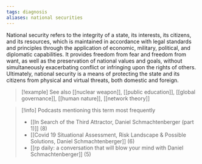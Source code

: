```yaml
---
tags: diagnosis
aliases: national securities
---
```


National security refers to the integrity of a state, its interests, its citizens, and its resources, which is maintained in accordance with legal standards and principles through the application of economic, military, political, and diplomatic capabilities. It provides freedom from fear and freedom from want, as well as the preservation of national values and goals, without simultaneously exacerbating conflict or infringing upon the rights of others. Ultimately, national security is a means of protecting the state and its citizens from physical and virtual threats, both domestic and foreign.

> [!example] See also
> [[nuclear weapon]], [[public education]], [[global governance]], [[human nature]], [[network theory]]

> [!info] Podcasts mentioning this term most frequently
> * [[In Search of the Third Attractor, Daniel Schmachtenberger (part 1)]] (8)
> * [[Covid 19 Situational Assessment, Risk Landscape & Possible Solutions, Daniel Schmachtenberger]] (6)
> * [[rp daily: a conversation that will blow your mind with Daniel Schmachtenberger]] (5)
